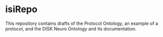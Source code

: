 # isiRepo
This repository contains drafts of the Protocol Ontology, an example of a protocol, and the DISK Neuro Ontology and its documentation.
